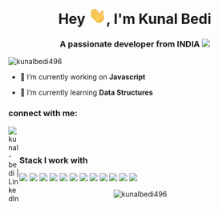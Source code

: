 <!-- ### Hi there 👋

<!--
**kunalbedi496/kunalbedi496** is a ✨ _special_ ✨ repository because its `README.md` (this file) appears on your GitHub profile.

Here are some ideas to aget you started:

- 🔭 I’m currently working on ...
- 🌱 I’m currently learning ...
- 👯 I’m looking to collaborate on ...
- 🤔 I’m looking for help with ...
- 💬 Ask me about ...
- 📫 How to reach me: ...
- 😄 Pronouns: ...
- ⚡ Fun fact: ...
-->

<h1 align="center">Hey <img src="https://raw.githubusercontent.com/ABSphreak/ABSphreak/master/gifs/Hi.gif" alt="" width="35"/>, I'm Kunal Bedi</h1>
<h3 align="center">A passionate developer from INDIA 
<img src="https://image.flaticon.com/icons/svg/3014/3014003.svg" width="14"/> </h3>
<p align="left"> <img src="https://komarev.com/ghpvc/?username=kunalbedi496" alt="kunalbedi496" /></p>

- 🔭 I’m currently working on **Javascript**

- 🌱 I’m currently learning **Data Structures**

<h3>connect with me: </h3>


[<img align="left" alt="kunal-bedi | LinkedIn" width="22px" src="https://cdn.jsdelivr.net/npm/simple-icons@v3/icons/linkedin.svg" />][linkedin]


<br/><br/>

<h3>Stack I work with</h3>
<p align="left">

<img src="https://img.shields.io/badge/java-11B48A.svg?&style=for-the-badge&logo=java&logoColor=white" height="25"/>
<img src="https://img.shields.io/badge/javascript-6400AA.svg?&style=for-the-badge&logo=javascript&logoColor=white" height="25"/>
<img src="https://img.shields.io/badge/android-0052CC.svg?&style=for-the-badge&logo=android&logoColor=white" height="25"/>
<img src="https://img.shields.io/badge/react-4479A1.svg?&style=for-the-badge&logo=react&logoColor=white" height="25"/>
<img src="https://img.shields.io/badge/linux-FB7A24.svg?&style=for-the-badge&logo=linux&logoColor=white" height="25"/>
<img src="https://img.shields.io/badge/Mern-261C29.svg?&style=for-the-badge&logo=webpack&logoColor=white" height="25"/>
<img src="https://img.shields.io/badge/Bootstrap-563D7C.svg?&style=for-the-badge&logo=bootstrap&logoColor=white" height="25"/>
<img src="https://img.shields.io/badge/node-339933.svg?&style=for-the-badge&logo=node.js&logoColor=white" height="25"/>
<img src="https://img.shields.io/badge/VS%20Code-007ACC.svg?&style=for-the-badge&logo=visual-studio-code&logoColor=white" height="25"/>
<img src="https://img.shields.io/badge/HTML-E34F26.svg?&style=for-the-badge&logo=html5&logoColor=white" height="25"/>
<img src="https://img.shields.io/badge/Mongo DB-47A248.svg?&style=for-the-badge&logo=mongoDB&logoColor=white" height="25"/>
<img src="https://img.shields.io/badge/Git-F05032.svg?&style=for-the-badge&logo=git&logoColor=white" height="25"/>
</p> 
 <p align="center"> 
<img src="https://github-readme-stats.vercel.app/api?username=kunalbedi496&show_icons=true&hide=contribs" alt="kunalbedi496"/>

 </p>

[linkedin]: https://www.linkedin.com/in/kunal-bedi/
